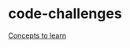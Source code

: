 # code-challenges

[Concepts to learn](https://discuss.codechef.com/questions/121107/programming-contest-detailed-syllabus-along-with-example-problems)

